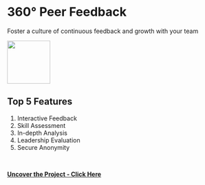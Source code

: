 #  360° Peer Feedback
Foster a culture of continuous feedback and growth with your team
<br>

<img src="https://github.com/tobwil/markdown_website/assets/72387477/526a3941-b546-49d0-a675-c97e3fcf5168" height="100">
<br>

## Top 5 Features

1. Interactive Feedback
2. Skill Assessment
3. In-depth Analysis
4. Leadership Evaluation
5. Secure Anonymity
<br>

**[<i class="fa-solid fa-up-right-from-square"></i> Uncover the Project - Click Here](https://a.picoapps.xyz/next-usually)**
